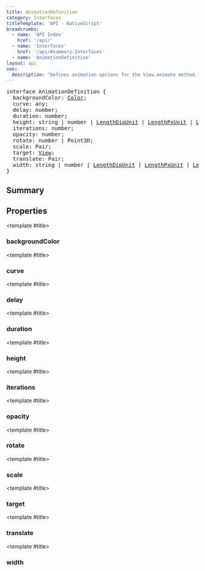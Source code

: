 ```yaml
---
title: AnimationDefinition
category: Interfaces
titleTemplate: 'API - NativeScript'
breadcrumbs:
  - name: 'API Index'
    href: '/api/'
  - name: 'Interfaces'
    href: '/api/#summary-Interfaces'
  - name: 'AnimationDefinition'
layout: api
seo:
  description: "Defines animation options for the View.animate method."
---
```


<!-- This page is auto generated, do not edit manually. -->
<!-- Run "yarn generate:api-docs" to regenerate -->

<script setup lang="ts">
  import { provide } from "vue";
  import API_DATA from "./AnimationDefinition.data.json";
  
  provide('API_DATA', API_DATA);
</script>

<APIRefHierarchy v-once />

<pre class="not-prose [&_a]:text-blue-400 [&_a]:no-underline">interface AnimationDefinition {
  backgroundColor: <a href="/api/class/Color">Color</a>;
  curve: any;
  delay: number;
  duration: number;
  height: string | number | <a href="/api/namespace/CoreTypes#lengthdipunit">LengthDipUnit</a> | <a href="/api/namespace/CoreTypes#lengthpxunit">LengthPxUnit</a> | <a href="/api/namespace/CoreTypes#lengthpercentunit">LengthPercentUnit</a>;
  iterations: number;
  opacity: number;
  rotate: number | Point3D;
  scale: Pair;
  target: <a href="/api/class/View">View</a>;
  translate: Pair;
  width: string | number | <a href="/api/namespace/CoreTypes#lengthdipunit">LengthDipUnit</a> | <a href="/api/namespace/CoreTypes#lengthpxunit">LengthPxUnit</a> | <a href="/api/namespace/CoreTypes#lengthpercentunit">LengthPercentUnit</a>;
}</pre>

<APIRefComment commentBase64="eyJibG9ja1RhZ3MiOltdLCJtb2RpZmllclRhZ3MiOnt9LCJzdW1tYXJ5IjpbeyJraW5kIjoidGV4dCIsInRleHQiOiJEZWZpbmVzIGFuaW1hdGlvbiBvcHRpb25zIGZvciB0aGUgVmlldy5hbmltYXRlIG1ldGhvZC4ifV19" v-once />

## <Heading ignore>Summary</Heading>

<APIRefSummary v-once />

## Properties

<div class="isOptional">

<APIRef for="7476" v-once>

<template #title>

### backgroundColor

</template>

</APIRef>

</div>

<div class="isOptional">

<APIRef for="7485" v-once>

<template #title>

### curve

</template>

</APIRef>

</div>

<div class="isOptional">

<APIRef for="7483" v-once>

<template #title>

### delay

</template>

</APIRef>

</div>

<div class="isOptional">

<APIRef for="7482" v-once>

<template #title>

### duration

</template>

</APIRef>

</div>

<div class="isOptional">

<APIRef for="7479" v-once>

<template #title>

### height

</template>

</APIRef>

</div>

<div class="isOptional">

<APIRef for="7484" v-once>

<template #title>

### iterations

</template>

</APIRef>

</div>

<div class="isOptional">

<APIRef for="7475" v-once>

<template #title>

### opacity

</template>

</APIRef>

</div>

<div class="isOptional">

<APIRef for="7481" v-once>

<template #title>

### rotate

</template>

</APIRef>

</div>

<div class="isOptional">

<APIRef for="7478" v-once>

<template #title>

### scale

</template>

</APIRef>

</div>

<div class="isOptional">

<APIRef for="7474" v-once>

<template #title>

### target

</template>

</APIRef>

</div>

<div class="isOptional">

<APIRef for="7477" v-once>

<template #title>

### translate

</template>

</APIRef>

</div>

<div class="isOptional">

<APIRef for="7480" v-once>

<template #title>

### width

</template>

</APIRef>

</div>
